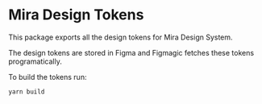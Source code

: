 # Mira Design Tokens

This package exports all the design tokens for Mira Design System.

The design tokens are stored in Figma and Figmagic fetches these tokens programatically.

To build  the tokens run:
```bash
yarn build
```
